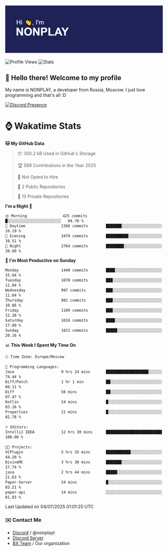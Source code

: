 ![Discord Presence](./header.png)
<br></br>
![Profile Views](https://komarev.com/ghpvc/?username=NONPLAYT&color=blue&style=for-the-badge)
![Stats](https://img.shields.io/badge/0%25-OPTIMIZED-orange?style=for-the-badge)


## :wave: Hello there! Welcome to my profile

My name is NONPLAY, a developer from Russia, Moscow. I just love programming and that's all :D

[![Discord Presence](https://lanyard.cnrad.dev/api/597087584090587177?showDisplayName=true)](https://discord.com/users/597087584090587177) 

# ⌚ Wakatime Stats

<!--START_SECTION:waka-->
**🐱 My GitHub Data** 

> 📦 350.2 kB Used in GitHub's Storage 
 > 
> 🏆 589 Contributions in the Year 2025
 > 
> 🚫 Not Opted to Hire
 > 
> 📜 2 Public Repositories 
 > 
> 🔑 13 Private Repositories 
 > 
**I'm a Night 🦉** 

```text
🌞 Morning                425 commits         █░░░░░░░░░░░░░░░░░░░░░░░░   04.70 % 
🌆 Daytime                2366 commits        ███████░░░░░░░░░░░░░░░░░░   26.19 % 
🌃 Evening                3479 commits        ██████████░░░░░░░░░░░░░░░   38.51 % 
🌙 Night                  2764 commits        ████████░░░░░░░░░░░░░░░░░   30.60 % 
```
📅 **I'm Most Productive on Sunday** 

```text
Monday                   1440 commits        ████░░░░░░░░░░░░░░░░░░░░░   15.94 % 
Tuesday                  1070 commits        ███░░░░░░░░░░░░░░░░░░░░░░   11.84 % 
Wednesday                997 commits         ███░░░░░░░░░░░░░░░░░░░░░░   11.04 % 
Thursday                 981 commits         ███░░░░░░░░░░░░░░░░░░░░░░   10.86 % 
Friday                   1109 commits        ███░░░░░░░░░░░░░░░░░░░░░░   12.28 % 
Saturday                 1616 commits        ████░░░░░░░░░░░░░░░░░░░░░   17.89 % 
Sunday                   1821 commits        █████░░░░░░░░░░░░░░░░░░░░   20.16 % 
```


📊 **This Week I Spent My Time On** 

```text
🕑︎ Time Zone: Europe/Moscow

💬 Programming Languages: 
Java                     9 hrs 24 mins       ███████████████████░░░░░░   74.44 % 
Diff/Patch               1 hr 1 min          ██░░░░░░░░░░░░░░░░░░░░░░░   08.11 % 
Diff                     56 mins             ██░░░░░░░░░░░░░░░░░░░░░░░   07.47 % 
Kotlin                   24 mins             █░░░░░░░░░░░░░░░░░░░░░░░░   03.16 % 
Properties               21 mins             █░░░░░░░░░░░░░░░░░░░░░░░░   02.78 % 

🔥 Editors: 
IntelliJ IDEA            12 hrs 38 mins      █████████████████████████   100.00 % 

🐱‍💻 Projects: 
VCPlugin                 5 hrs 35 mins       ███████████░░░░░░░░░░░░░░   44.20 % 
DivineMC                 3 hrs 30 mins       ███████░░░░░░░░░░░░░░░░░░   27.74 % 
java                     2 hrs 44 mins       █████░░░░░░░░░░░░░░░░░░░░   21.63 % 
Paper-Server             24 mins             █░░░░░░░░░░░░░░░░░░░░░░░░   03.21 % 
paper-api                14 mins             ░░░░░░░░░░░░░░░░░░░░░░░░░   01.93 % 
```


 Last Updated on 04/07/2025 01:01:25 UTC
<!--END_SECTION:waka-->

### ✉️ Contact Me

- [Discord](https://discord.com/users/597087584090587177) / @nonplayt
- [Discord Server](https://discord.gg/qNyybSSPm5)
- [BX Team](https://github.com/BX-Team) / Our organization
